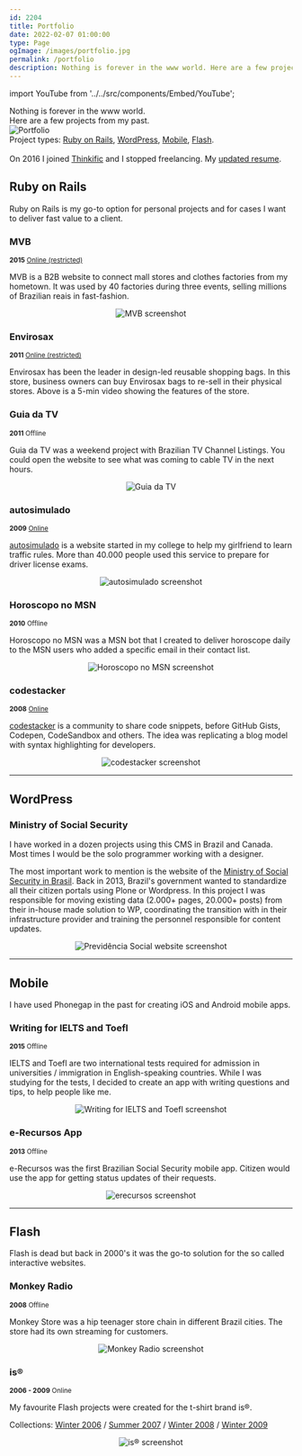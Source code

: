 ```yaml
---
id: 2204
title: Portfolio
date: 2022-02-07 01:00:00
type: Page
ogImage: /images/portfolio.jpg
permalink: /portfolio
description: Nothing is forever in the www world. Here are a few projects from my past.
---
```


import YouTube from '../../src/components/Embed/YouTube';

<div class="intro mb-16">
Nothing is forever in the www world.<br/>
Here are a few projects from my past.
</div>

<div class="full-width"><img alt="Portfolio" src="/images/portfolio.jpg" /></div>

<div class="my-10 p-4 border border-gray-6 rounded-md bg-white">
Project types: <a href="#ruby-on-rails">Ruby on Rails</a>, <a href="#wordpress">WordPress</a>, <a href="#mobile">Mobile</a>, <a href="#flash">Flash</a>.<br/><br/>
On 2016 I joined <a href="https://thinkific.com" target="_blank">Thinkific</a> and I stopped freelancing. My <a href="/pub/resume.pdf" target="_blank">updated resume</a>.
</div>

## Ruby on Rails 

Ruby on Rails is my go-to option for personal projects and for cases I want to deliver fast value to a client.

### MVB

<small class="uppercase font-sans text-xs"><b class="border border-gray-6 rounded-md mr-2 py-2 px-3">2015</b> <a href="https://minasvesteobrasil.herokuapp.com" class="text-teal-700">Online (restricted)</a></small>

MVB is a B2B website to connect mall stores and clothes factories from my hometown. It was used by 40 factories during three events, selling millions of Brazilian reais in fast-fashion. 

<center><img alt="MVB screenshot" src="/images/portfolio/mvb.jpg" loading="lazy" class="mb-16" /></center>

### Envirosax

<small class="uppercase font-sans text-xs"><b class="border border-gray-6 rounded-md mr-2 py-2 px-3">2011</b> <a href="https://envirosax.herokuapp.com" class="text-teal-700">Online (restricted)</a></small>

Envirosax has been the leader in design-led reusable shopping bags. In this store, business owners can buy Envirosax bags to re-sell in their physical stores. Above is a 5-min video showing the features of the store.

<YouTube id="Ymh1VRPEJm0" />  

<div class="mb-16"></div>

### Guia da TV

<small class="uppercase font-sans text-xs"><b class="border border-gray-6 rounded-md mr-2 py-2 px-3">2011</b> <span class="text-red-600">Offline</span></small>

Guia da TV was a weekend project with Brazilian TV Channel Listings. You could open the website to see what was coming to cable TV in the next hours.

<center><img alt="Guia da TV" src="/images/portfolio/guiadatv.jpg" loading="lazy" class="mb-16" /></center>

### autosimulado

<small class="uppercase font-sans text-xs"><b class="border border-gray-6 rounded-md mr-2 py-2 px-3">2009</b> <a href="https://autosimulado.com.br" class="text-teal-700">Online</a></small>

[autosimulado](https://autosimulado.com.br) is a website started in my college to help my girlfriend to learn traffic rules. More than 40.000 people used this service to prepare for driver license exams.

<center><img alt="autosimulado screenshot" src="/images/portfolio/autosimulado.jpg" loading="lazy" class="mb-16" /></center>

### Horoscopo no MSN

<small class="uppercase font-sans text-xs"><b class="border border-gray-6 rounded-md mr-2 py-2 px-3">2010</b> <span class="text-red-600">Offline</span></small>

Horoscopo no MSN was a MSN bot that I created to deliver horoscope daily to the MSN users who added a specific email in their contact list.

<center><img alt="Horoscopo no MSN screenshot" src="/images/portfolio/horoscopo.jpg" loading="lazy" class="mb-16" /></center>

### codestacker

<small class="uppercase font-sans text-xs"><b class="border border-gray-6 rounded-md mr-2 py-2 px-3">2008</b> <a href="https://codestacker.com" class="text-teal-700">Online</a></small>

[codestacker](https://codestacker.herokuapp.com) is a community to share code snippets, before GitHub Gists, Codepen, CodeSandbox and others. The idea was replicating a blog model with syntax highlighting for developers.

<center><img alt="codestacker screenshot" src="/images/portfolio/codestacker.jpg" loading="lazy" /></center>

<hr class="border-t border-gray-6 w-full mt-24 mb-20" />

## WordPress

### Ministry of Social Security

I have worked in a dozen projects using this CMS in Brazil and Canada. Most times I would be the solo programmer working with a designer. 

The most important work to mention is the website of the [Ministry of Social Security in Brasil](https://previdencia.gov.br). Back in 2013, Brazil's government wanted to standardize all their citizen portals using Plone or Wordpress. In this project I was responsible for moving existing data (2.000+ pages, 20.000+ posts) from their in-house made solution to WP, coordinating the transition with in their infrastructure provider and training the personnel responsible for content updates.

<center><img alt="Previdência Social website screenshot" src="/images/portfolio/previdencia.jpg" loading="lazy" /></center>

<hr class="border-t border-gray-6 w-full mt-24 mb-20" />

## Mobile

I have used Phonegap in the past for creating iOS and Android mobile apps.

### Writing for IELTS and Toefl

<small class="uppercase font-sans text-xs"><b class="border border-gray-6 rounded-md mr-2 py-2 px-3">2015</b> <span class="text-red-600">Offline</span></small>

IELTS and Toefl are two international tests required for admission in universities / immigration in English-speaking countries. While I was studying for the tests, I decided to create an app with writing questions and tips, to help people like me.

<center><img alt="Writing for IELTS and Toefl screenshot" src="/images/portfolio/writing-skills.jpg" loading="lazy" class="mb-16" /></center>

### e-Recursos App

<small class="uppercase font-sans text-xs"><b class="border border-gray-6 rounded-md mr-2 py-2 px-3">2013</b> <span class="text-red-600">Offline</span></small>

e-Recursos was the first Brazilian Social Security mobile app. Citizen would use the app for getting status updates of their requests.

<center><img alt="erecursos screenshot" src="/images/portfolio/erecursos.jpg" loading="lazy" /></center>

<hr class="border-t border-gray-6 w-full mt-24 mb-20" />

## Flash

Flash is dead but back in 2000's it was the go-to solution for the so called interactive websites. 

### Monkey Radio

<small class="uppercase font-sans text-xs"><b class="border border-gray-6 rounded-md mr-2 py-2 px-3">2008</b> <span class="text-red-600">Offline</span></small>

Monkey Store was a hip teenager store chain in different Brazil cities. The store had its own streaming for customers.

<center><img alt="Monkey Radio screenshot" src="/images/portfolio/monkey-radio.jpg" loading="lazy" class="mb-16" /></center>

### is®

<small class="uppercase font-sans text-xs"><b class="border border-gray-6 rounded-md mr-2 py-2 px-3">2006 - 2009</b> <span class="text-teal-700">Online</span></small>

My favourite Flash projects were created for the t-shirt brand is®.

Collections: [Winter 2006](https://portfolio.leonardofaria.net/is_winter2006/) / [Summer 2007](https://portfolio.leonardofaria.net/is_summer2007/) / [Winter 2008](https://portfolio.leonardofaria.net/is_winter2008/) / [Winter 2009](https://portfolio.leonardofaria.net/is_winter2009/)

<center><img alt="is® screenshot" src="/images/portfolio/is-summer-2007.jpg" loading="lazy" /></center>
